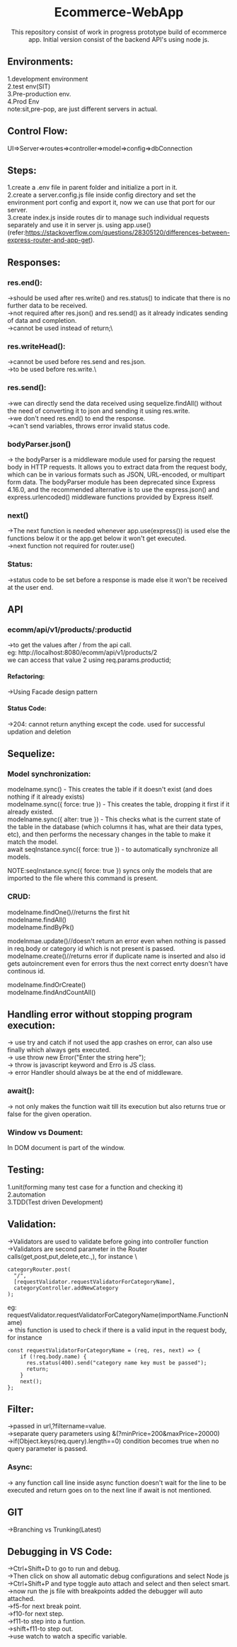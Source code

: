 <h1 align="center">Ecommerce-WebApp</h1>
<p align="center">This repository consist of work in progress prototype build of ecommerce app. Initial version consist of the backend API's using node js.</p>


## Environments:
1.development environment\
2.test env(SIT)\
3.Pre-production env.\
4.Prod Env\
note:sit,pre-pop, are just different servers in actual.

## Control Flow:
UI=>Server=>routes=>controller=>model=>config=>dbConnection

## Steps:
1.create a .env file in parent folder and initialize a port in it.\
2.create a server.config.js file inside config directory and set the environment port config and export it, now we can use that port for our server.\
3.create index.js inside routes dir to manage such individual requests separately and use it in server js. using app.use()(refer:https://stackoverflow.com/questions/28305120/differences-between-express-router-and-app-get).

## Responses:
### res.end():
->should be used after res.write() and res.status() to indicate that there is no further data to be received.\
->not required after res.json() and res.send() as it already indicates sending of data and completion.\
->cannot be used instead of return;\
### res.writeHead():
->cannot be used before res.send and res.json.\
->to be used before res.write.\
### res.send():
->we can directly send the data received using sequelize.findAll() without the need of converting it to json and sending it using res.write.\
->we don't need res.end() to end the response.\
->can't send variables, throws error invalid status code.
### bodyParser.json()
-> the bodyParser is a middleware module used for parsing the request body in HTTP requests. It allows you to extract data from the request body, which can be in various formats such as JSON, URL-encoded, or multipart form data. The bodyParser module has been deprecated since Express 4.16.0, and the recommended alternative is to use the express.json() and express.urlencoded() middleware functions provided by Express itself.
### next()
->The next function is needed whenever app.use(express()) is used else the functions below it or the app.get below it won't get executed.\
->next function not required for router.use()
### Status:
->status code to be set before a response is made else it won't be received at the user end.

## API
### ecomm/api/v1/products/:productid
->to get the values after / from the api call.\
eg: http://localhost:8080/ecomm/api/v1/products/2 \
we can access that value 2 using req.params.productid;

#### Refactoring:
->Using Facade design pattern

#### Status Code:
->204: cannot return anything except the code. used for successful updation and deletion

## Sequelize:
### Model synchronization:
modelname.sync() - This creates the table if it doesn't exist (and does nothing if it already exists)\
modelname.sync({ force: true }) - This creates the table, dropping it first if it already existed.\
modelname.sync({ alter: true }) - This checks what is the current state of the table in the database (which columns it has, what are their data types, etc), and then performs the necessary changes in the table to make it match the model.\
await seqInstance.sync({ force: true }) - to automatically synchronize all models.

NOTE:seqInstance.sync({ force: true }) syncs only the models that are imported to the file where this command is present.

### CRUD:
modelname.findOne()//returns the first hit\
modelname.findAll()\
modelname.findByPk()

modelnmae.update()//doesn't return an error even when nothing is passed in req.body or category id which is not present is passed.\
modelname.create()//returns error if duplicate name is inserted and also id gets autoincrement even for errors thus the next correct enrty doesn't have continous id.

modelname.findOrCreate()\
modelname.findAndCountAll()

## Handling error without stopping program execution:
-> use try and catch if not used the app crashes on error, can also use finally which always gets executed.\
-> use throw new Error("Enter the string here");\
-> throw is javascript keyword and Erro is JS class.\
-> error Handler should always be at the end of middleware.

### await():
-> not only makes the function wait till its execution but also returns true or false for the given operation.

### Window vs Doument:
In DOM document is part of the window.

## Testing:
1.unit(forming many test case for a function and checking it)\
2.automation\
3.TDD(Test driven Development)

## Validation:
->Validators are used to validate before going into controller function \
->Validators are second parameter in the Router calls(get,post,put,delete,etc.,), for instance \
```
categoryRouter.post(
  "/",
  [requestValidator.requestValidatorForCategoryName],
  categoryController.addNewCategory
);
```
eg: requestValidator.requestValidatorForCategoryName(importName.FunctionName) \
-> this function is used to check if there is a valid input in the request body, for instance
```
const requestValidatorForCategoryName = (req, res, next) => {
    if (!req.body.name) {
      res.status(400).send("category name key must be passed");
      return;
    }
    next();
};
```
## Filter:
->passed in url,?filtername=value.\
->separate query parameters using &(?minPrice=200&maxPrice=20000)\
->if(Object.keys(req.query).length==0) condition becomes true when  no query parameter is passed.

### Async:
-> any function call line inside async function doesn't wait for the line to be executed and return goes on to the next line if await is not mentioned.

## GIT
->Branching vs Trunking(Latest)
## Debugging in VS Code: 
->Ctrl+Shift+D to go to run and debug.\
->Then click on show all automatic debug configurations and select Node js\
->Ctrl+Shift+P and type toggle auto attach and select and then select smart.\
->now run the js file with breakpoints added the debugger will auto attached.\
->f5-for next break point.\
->f10-for next step.\
->f11-to step into a funtion.\
->shift+f11-to step out.\
->use watch to watch a specific variable.
